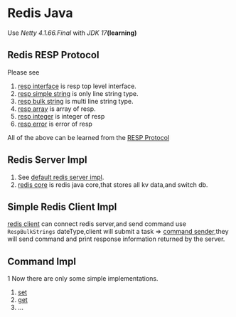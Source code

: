 # Redis Java

Use _Netty 4.1.66.Final_ with _JDK 17_**(learning)**

## Redis RESP Protocol

Please see

1. [resp interface](/src/main/java/like/redis/protocal/Resp.java) is resp top level interface.
2. [resp simple string](/src/main/java/like/redis/protocal/RespSimpleStrings.java) is only line string type.
3. [resp bulk string](/src/main/java/like/redis/protocal/RespBulkStrings.java) is multi line string type.
4. [resp array](/src/main/java/like/redis/protocal/RespArrays.java) is array of resp.
5. [resp integer](/src/main/java/like/redis/protocal/RespIntegers.java) is integer of resp
6. [resp error](/src/main/java/like/redis/protocal/RespErrors.java) is error of resp

All of the above can be learned from the [RESP Protocol](https://www.redis.com.cn/topics/protocol.html)

## Redis Server Impl

1. See [default redis server impl](/src/main/java/like/redis/LikeRedisServer.java).
2. [redis core](/src/main/java/like/redis/server/RedisCoreImpl.java) is redis java core,that stores all kv data,and
   switch db.

## Simple Redis Client Impl

[redis client](/src/main/java/like/redis/RedisClient.java) can connect redis server,and send command
use `RespBulkStrings` dateType,client will submit a task
=> [command sender](/src/main/java/like/redis/client/CommandSender.java),they will send command and print response
information returned by the server.

## Command Impl

1 Now there are only some simple implementations.

1. [set](/src/main/java/like/redis/command/impl/string/Set.java)
2. [get](/src/main/java/like/redis/command/impl/string/Set.java)
3. ...

